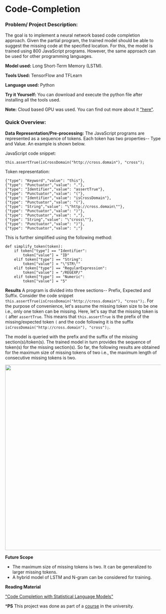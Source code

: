 # Code-Completion

### Problem/ Project Description:

The goal is to implement a neural network based code completion approach. Given the partial program, the trained model should be able to suggest the missing code at the specified location. For this, the model is trained using 800 JavaScript programs. However, the same approach can be used for other programming languages.

**Model used:** Long Short-Term Memory (LSTM).

**Tools Used:** TensorFlow and TFLearn

**Language used:** Python

**Try it Yourself:** You can download and execute the python file after installing all the tools used.

**Note:** Cloud based GPU was used. You can find out more about it ["here"](https://www.floydhub.com/pricing).

### Quick Overview:

**Data Representation/Pre-processing:** The JavaScript programs are represented as a sequence of tokens. Each token has two properties-- Type and Value. An example is shown below. 

JavaScript code snippet:
```
this.assertTrue(isCrossDomain("http://cross.domain"), "cross");
```
Token representation:
```
{"type": "Keyword","value": "this"},
{"type": "Punctuator","value": "."},
{"type": "Identifier","value": "assertTrue"},
{"type": "Punctuator","value": "("},
{"type": "Identifier","value": "isCrossDomain"},
{"type": "Punctuator","value": "("},
{"type": "String","value": "\"http://cross.domain\""},
{"type": "Punctuator","value": ")"},
{"type": "Punctuator","value": ","},
{"type": "String","value": "\"cross\""},
{"type": "Punctuator","value": ")"},
{"type": "Punctuator","value": ";"}
  ```
This is further simplified using the following method:
```
def simplify_token(token):
    if token["type"] == "Identifier":
        token["value"] = "ID"
    elif token["type"] == "String":
        token["value"] = "\"STR\""
    elif token["type"] == "RegularExpression":
        token["value"] = "/REGEXP/"
    elif token["type"] == "Numeric":
        token["value"] = "5"
```
**Results** A program is divided into three sections-- Prefix, Expected and Suffix. Consider the code snippet ```this.assertTrue(isCrossDomain("http://cross.domain"), "cross");```. For the purpose of convenience, let's assume the missing token size to be one i.e., only one token can be missing. Here, let's say that the missing token is ```(``` after ```assertTrue```. This means that ```this.assertTrue``` is the prefix of the missing/expected token ```(``` and the code following it is the suffix ```isCrossDomain("http://cross.domain"), "cross");```. 

The model is queried with the prefix and the suffix of the missing section(s)/token(s). The trained model in turn provides the sequence of token(s) for the missing section(s). So far, the following results are obtained for the maximum size of missing tokens of two i.e., the maximum length of consecutive missing tokens is two.

<img src="https://github.com/Meghana-Meghana/Code-Completion-using-Deep-Learning/blob/master/level%203/Results.png" width="600">

**Future Scope**
  * The maximum size of missing tokens is two. It can be generalized to larger missing tokens.
  * A hybrid model of LSTM and N-gram can be considered for training.
  
**Reading Material**

["Code Completion with Statistical Language Models"](http://www.cs.technion.ac.il/~yahave/papers/pldi14-statistical.pdf)

***PS** This project was done as part of a [course](http://software-lab.org/teaching/summer2018/asdl/) in the university.

 
 
 



